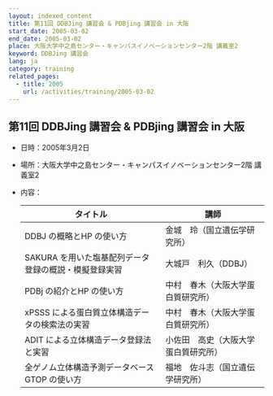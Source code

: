 ```yaml
---
layout: indexed_content
title: 第11回 DDBJing 講習会 & PDBjing 講習会 in 大阪
start_date: 2005-03-02
end_date: 2005-03-02
place: 大阪大学中之島センター・キャンパスイノベーションセンター2階 講義室2
keyword: DDBJing 講習会
lang: ja
category: training
related_pages:
  - title: 2005
    url: /activities/training/2005-03-02
---
```


## 第11回 DDBJing 講習会 & PDBjing 講習会 in 大阪 <a name="11"></a>

-   日時：2005年3月2日
-   場所：大阪大学中之島センター・キャンパスイノベーションセンター2階
    講義室2
-   内容：

    | タイトル | 講師 |
    |----|----|
    | DDBJ の概略とHP の使い方 | 金城　玲（国立遺伝学研究所） |
    | SAKURA を用いた塩基配列データ登録の概説・模擬登録実習 | 大城戸　利久（DDBJ） |
    | PDBj の紹介とHP の使い方 | 中村　春木（大阪大学蛋白質研究所） |
    | xPSSS による蛋白質立体構造データの検索法の実習 | 中村　春木（大阪大学蛋白質研究所） |
    | ADIT による立体構造データ登録法と実習 | 小佐田　高史（大阪大学蛋白質研究所） |
    | 全ゲノム立体構造予測データベースGTOP の使い方 | 福地　佐斗志（国立遺伝学研究所） |